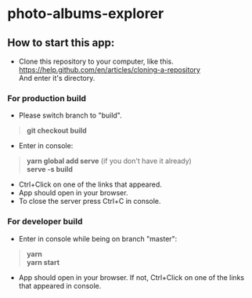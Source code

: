 # photo-albums-explorer

## How to start this app:
- Clone this repository to your computer, like this.\
https://help.github.com/en/articles/cloning-a-repository \
And enter it's directory.
### For production build
- Please switch branch to "build".
>**git checkout build**
- Enter in console:
>**yarn global add serve** (if you don't have it already)\
>**serve -s build**
- Ctrl+Click on one of the links that appeared.
- App should open in your browser.
- To close the server press Ctrl+C in console.
### For developer build
- Enter in console while being on branch "master":
>**yarn**\
>**yarn start**
- App should open in your browser. If not, Ctrl+Click on one of the links that appeared in console.
